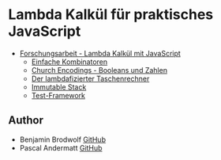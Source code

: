 # Lambda Kalkül für praktisches JavaScript

* [Forschungsarbeit - Lambda Kalkül mit JavaScript](forschungsarbeit-ip5-lambda-kalkuel/)
  * [Einfache Kombinatoren](forschungsarbeit-ip5-lambda-kalkuel/einfache-kombinatoren.md)
  * [Church Encodings - Booleans und Zahlen](forschungsarbeit-ip5-lambda-kalkuel/church-encodings-zahlen-und-boolesche-werte.md)
  * [Der lambdafizierter Taschenrechner](forschungsarbeit-ip5-lambda-kalkuel/der-lambdafizierter-taschenrechner.md)
  * [Immutable Stack](forschungsarbeit-ip5-lambda-kalkuel/immutable-stack.md)
  * [Test-Framework](forschungsarbeit-ip5-lambda-kalkuel/test-framework.md)

## Author

* Benjamin Brodwolf [GitHub](http://github.com/BenjaminBrodwolf)
* Pascal Andermatt [GitHub](https://github.com/PascalAndermatt)

